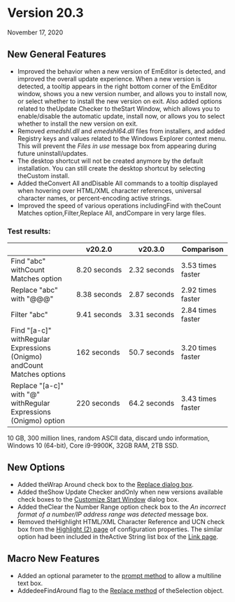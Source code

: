 # Version 20.3

November 17, 2020

## New General Features

- Improved the behavior when a new version of EmEditor is detected, and improved the overall update experience. When a new version is detected, a tooltip appears in the right bottom corner of the EmEditor window, shows you a new version number, and allows you to install now, or select whether to install the new version on exit. Also added options related to theUpdate Checker to theStart Window, which allows you to enable/disable the automatic update, install now, or allows you to select whether to install the new version on exit.
- Removed _emedshl.dll_ and _emedshl64.dll_ files from installers, and added Registry keys and values related to the Windows Explorer context menu. This will prevent the _Files in use_ message box from appearing during future uninstall/updates.
- The desktop shortcut will not be created anymore by the default installation. You can still create the desktop shortcut by selecting theCustom install.
- Added theConvert All andDisable All commands to a tooltip displayed when hovering over HTML/XML character references, universal character names, or percent-encoding active strings.
- Improved the speed of various operations includingFind with theCount Matches option,Filter,Replace All, andCompare in very large files.

### Test results:

|  | v20.2.0 | v20.3.0 | Comparison |
| --- | --- | --- | --- |
| Find "abc" withCount Matches option | 8.20 seconds | 2.32 seconds | 3.53 times faster |
| Replace "abc" with "@@@" | 8.38 seconds | 2.87 seconds | 2.92 times faster |
| Filter "abc" | 9.41 seconds | 3.31 seconds | 2.84 times faster |
| Find "\[a-c\]" withRegular Expressions (Onigmo) andCount Matches options | 162 seconds | 50.7 seconds | 3.20 times faster |
| Replace "\[a-c\]" with "@" withRegular Expressions (Onigmo) option | 220 seconds | 64.2 seconds | 3.43 times faster |

10 GB, 300 million lines, random ASCII data, discard undo information, Windows 10 (64-bit), Core i9-9900K, 32GB RAM, 2TB SSD.

## New Options

- Added theWrap Around check box to the [Replace dialog box](../dlg/replace/index).
- Added theShow Update Checker andOnly when new versions available check boxes to the [Customize Start Window](../dlg/customize_start/index) dialog box.
- Added theClear the Number Range option check box to the _An incorrect format of a number/IP address range was detected_ message box.
- Removed theHighlight HTML/XML Character Reference and UCN check box from the [Highlight (2) page](../dlg/properties/highlight2/index) of configuration properties. The similar option had been included in theActive String list box of the [Link page](../dlg/properties/link/index).

## Macro New Features

- Added an optional parameter to the [prompt method](../macro/window/window_prompt) to allow a multiline text box.
- AddedeeFindAround flag to the [Replace method](../macro/selection/selection_replace) of theSelection object.
